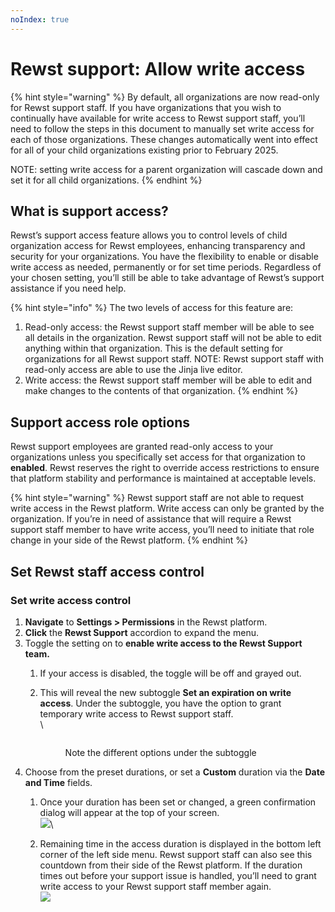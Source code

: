 ```yaml
---
noIndex: true
---
```


# Rewst support: Allow write access

{% hint style="warning" %}
By default, all organizations are now read-only for Rewst support staff. If you have organizations that you wish to continually have available for write access to Rewst support staff, you’ll need to follow the steps in this document to manually set write access for each of those organizations. These changes automatically went into effect for all of your child organizations existing prior to February 2025.

NOTE: setting write access for a parent organization will cascade down and set it for all child organizations.
{% endhint %}

## What is support access?

Rewst’s support access feature allows you to control levels of child organization access for Rewst employees, enhancing transparency and security for your organizations. You have the flexibility to enable or disable write access as needed, permanently or for set time periods. Regardless of your chosen setting, you’ll still be able to take advantage of Rewst’s support assistance if you need help.

{% hint style="info" %}
The two levels of access for this feature are:

1. Read-only access: the Rewst support staff member will be able to see all details in the organization. Rewst support staff will not be able to edit anything within that organization. This is the default setting for organizations for all Rewst support staff. NOTE: Rewst support staff with read-only access are able to use the Jinja live editor.
2. Write access: the Rewst support staff member will be able to edit and make changes to the contents of that organization.
{% endhint %}

## Support access role options

Rewst support employees are granted read-only access to your organizations unless you specifically set access for that organization to **enabled**. Rewst reserves the right to override access restrictions to ensure that platform stability and performance is maintained at acceptable levels.

{% hint style="warning" %}
Rewst support staff are not able to request write access in the Rewst platform. Write access can only be granted by the organization. If you’re in need of assistance that will require a Rewst support staff member to have write access, you’ll need to initiate that role change in your side of the Rewst platform.
{% endhint %}

## Set Rewst staff access control

### Set write access control

1. **Navigate** to **Settings > Permissions** in the Rewst platform.
2. **Click** the **Rewst Support** accordion to expand the menu.
3. Toggle the setting on to **enable write access to the Rewst Support team.**
   1. If your access is disabled, the toggle will be off and grayed out.
   2.  This will reveal the new subtoggle **Set an expiration on write access**. Under the subtoggle, you have the option to grant temporary write access to Rewst support staff.\
       \


       <figure><img src="../.gitbook/assets/Screenshot 2025-01-30 at 4.10.41 PM.png" alt=""><figcaption><p>Note the different options under the subtoggle</p></figcaption></figure>
4. Choose from the preset durations, or set a **Custom** duration via the **Date** **and Time** fields.
   1. Once your duration has been set or changed, a green confirmation dialog will appear at the top of your screen.\
      ![](<../.gitbook/assets/Screenshot 2025-01-30 at 4.12.01 PM.png>)\

   2. Remaining time in the access duration is displayed in the bottom left corner of the left side menu. Rewst support staff can also see this countdown from their side of the Rewst platform. If the duration times out before your support issue is handled, you’ll need to grant write access to your Rewst support staff member again.\
      ![](<../.gitbook/assets/Screenshot 2025-01-30 at 4.15.37 PM.png>)

